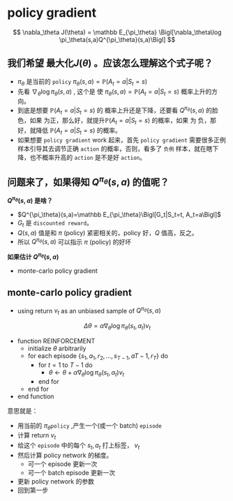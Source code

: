 # policy gradient


$$
\nabla_\theta J(\theta) = \mathbb E_{\pi_\theta} \Bigl[\nabla_\theta\log \pi_\theta(s,a)Q^{\pi_\theta}(s,a)\Bigl]
$$

## 我们希望  最大化$J(\theta)$ 。应该怎么理解这个式子呢？

* $\pi_\theta$ 是当前的 `policy` $\pi_\theta(s,a) = \mathbb P(A_t=a|S_t=s)$
* 先看 $\nabla_\theta\log \pi_\theta(s,a)$ , 这个是 使 $\pi_\theta(s,a) = \mathbb P(A_t=a|S_t=s)$ 概率上升的方向。
* 到底是想要 $\mathbb P(A_t=a|S_t=s)$ 的 概率上升还是下降，还要看 $Q^{\pi_\theta}(s,a)$ 的脸色，如果 为正，那么好，就提升$\mathbb P(A_t=a|S_t=s)$ 的概率，如果 为 负，那好，就降低 $\mathbb P(A_t=a|S_t=s)$ 的概率。
* 如果想要 `policy gradient` work 起来，首先 `policy gradient` 需要很多正例样本引导其去调节正确 `action` 的概率，否则，看多了 `负例` 样本，就在瞎下降，也不概率升高的 `action` 是不是好 `action`。



## 问题来了，如果得知 $Q^{\pi_\theta}(s,a)$ 的值呢？

**$Q^{\pi_\theta}(s,a)$ 是啥？**

* $Q^{\pi_\theta}(s,a)=\mathbb E_{\pi_\theta}\Bigl[G_t|S_t=t, A_t=a\Bigl]$ 
* $G_t$ 是 `discounted reward`。 
* $Q(s,a)$ 值是和 $\pi$ (policy) 紧密相关的，policy 好，$Q$ 值高，反之。
* 所以 $Q^{\pi_\theta}(s,a)$ 可以指示 $\pi$ (policy) 的好坏



**如果估计 $Q^{\pi_\theta}(s,a)$**

* monte-carlo policy gradient



## monte-carlo policy gradient

* using return $v_t$ as an unbiased sample of $Q^{\pi_\theta}(s,a)$

$$
\Delta \theta = \alpha\nabla_\theta\log\pi_\theta(s_t,a_t)v_t
$$

* function REINFORCEMENT
  * initialize $\theta$ arbitrarily
  * for each episode $\{s_1,a_1,r_2, ..., s_{T-1}, a{T-1},r_T\}$ do
    * for $t=1$ to $T-1$ do
      * $\theta \leftarrow \theta+ \alpha\nabla_\theta\log\pi_\theta(s_t,a_t)v_t$
    * end for
  * end for
* end function

意思就是：

* 用当前的 $\pi_\theta$`policy` ,产生一个(或一个 batch) `episode`
* 计算 return $v_t$
* 给这个 `episode` 中的每个 $s_t, a_t$  打上标签， $v_t$
* 然后计算 policy network 的梯度。  
  * 可一个 episode 更新一次
  * 可一个 batch episode 更新一次
* 更新 policy network 的参数
* 回到第一步

